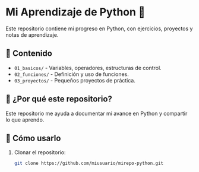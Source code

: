 # Mi Aprendizaje de Python 🐍

Este repositorio contiene mi progreso en Python, con ejercicios, proyectos y notas de aprendizaje.

## 📂 Contenido

- `01_basicos/` - Variables, operadores, estructuras de control.
- `02_funciones/` - Definición y uso de funciones.
- `03_proyectos/` - Pequeños proyectos de práctica.

## 📖 ¿Por qué este repositorio?

Este repositorio me ayuda a documentar mi avance en Python y compartir lo que aprendo.

## 🚀 Cómo usarlo

1. Clonar el repositorio:
   ```bash
   git clone https://github.com/miusuario/mirepo-python.git